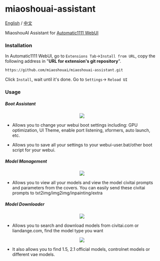 # miaoshouai-assistant

[English](README.md) / [中文](README_CN.md)

MiaoshouAI Assistant for [Automatic1111 WebUI](https://github.com/AUTOMATIC1111/stable-diffusion-webui)

### Installation
In Automatic1111 WebUI, go to `Extensions Tab`->`Install from URL`, copy the following address in "**URL for extension's git repository**".

```sh
https://github.com/miaoshouai/miaoshouai-assistant.git
```

Click `Install`, wait until it's done. Go to `Settings`-> `Reload UI`

### Usage

##### Boot Assistant

<p align="center">
   <img src="https://msdn.miaoshouai.com/msai/kt/ez/boot_assistant_en.png"/>
</p>

- Allows you to change your webui boot settings including:
GPU optimization, UI Theme, enable port listening, xformers, auto launch, etc.

- Allows you to save all your settings to your webui-user.bat/other boot script for your webui.

##### Model Management

<p align="center">
   <img src="https://msdn.miaoshouai.com/msai/kt/ez/model_manager.gif"/>
</p>

- Allows you to view all your models and view the model civitai prompts and parameters from the covers.
You can easily send these civitai prompts to txt2img/img2img/inpainting/extra

##### Model Downloader

<p align="center">
   <img src="https://msdn.miaoshouai.com/msai/kt/ez/model_downloader.gif"/>
</p>

- Allows you to search and download models from civitai.com or liandange.com, find the model type you want

<p align="center">
   <img src="https://msdn.miaoshouai.com/msai/kt/ez/controlnet_download.gif"/>
</p>

- It also allows you to find 1.5, 2.1 official models, controlnet models or different vae models.

